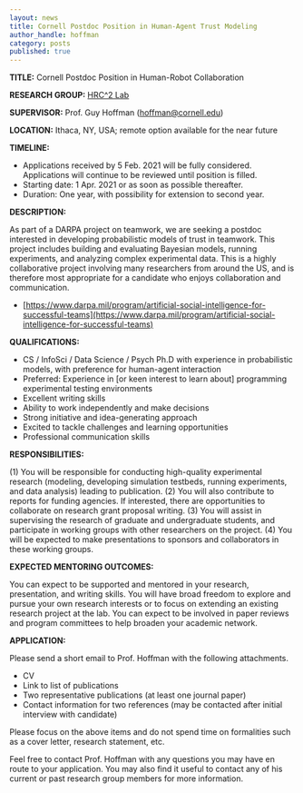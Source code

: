 ```yaml
---
layout: news
title: Cornell Postdoc Position in Human-Agent Trust Modeling
author_handle: hoffman
category: posts
published: true
---
```


**TITLE:** Cornell Postdoc Position in Human-Robot Collaboration

**RESEARCH GROUP:** [HRC^2 Lab](https://hrc2.io)

**SUPERVISOR:** Prof. Guy Hoffman ([hoffman@cornell.edu](mailto://hoffman@cornell.edu))

**LOCATION:** Ithaca, NY, USA; remote option available for the near future

**TIMELINE:**

- Applications received by 5 Feb. 2021 will be fully considered. Applications will continue to be reviewed until position is filled.
- Starting date: 1 Apr. 2021 or as soon as possible thereafter.
- Duration: One year, with possibility for extension to second year.


**DESCRIPTION:**

As part of a DARPA project on teamwork, we are seeking a postdoc interested in developing probabilistic models of trust in teamwork. This project includes building and evaluating Bayesian models, running experiments, and analyzing complex experimental data. This is a highly collaborative project involving many researchers from around the US, and is therefore most appropriate for a candidate who enjoys collaboration and communication.

- [https://www.darpa.mil/program/artificial-social-intelligence-for-successful-teams](https://www.darpa.mil/program/artificial-social-intelligence-for-successful-teams)

**QUALIFICATIONS:**

- CS / InfoSci / Data Science / Psych Ph.D with experience in probabilistic models, with preference for human-agent interaction
- Preferred: Experience in [or keen interest to learn about] programming experimental testing environments
- Excellent writing skills
- Ability to work independently and make decisions
- Strong initiative and idea-generating approach
- Excited to tackle challenges and learning opportunities
- Professional communication skills

**RESPONSIBILITIES:**

(1) You will be responsible for conducting high-quality experimental research (modeling, developing simulation testbeds, running experiments, and data analysis) leading to publication. (2) You will also contribute to reports for funding agencies. If interested, there are opportunities to collaborate on research grant proposal writing. (3) You will assist in supervising the research of graduate and undergraduate students,  and participate in working groups with other researchers on the project. (4) You will be expected to make presentations to sponsors and collaborators in these working groups.

**EXPECTED MENTORING OUTCOMES:**

You can expect to be supported and mentored in your research, presentation, and writing skills. You will have broad freedom to explore and pursue your own research interests or to focus on extending an existing research project at the lab. You can expect to be involved in paper reviews and program committees to help broaden your academic network.

**APPLICATION:**

Please send a short email to Prof. Hoffman with the following attachments.

- CV
- Link to list of publications
- Two representative publications (at least one journal paper)
- Contact information for two references (may be contacted after initial interview with candidate)

Please focus on the above items and do not spend time on formalities such as a cover letter, research statement, etc.

Feel free to contact Prof. Hoffman with any questions you may have en route to your application. You may also find it useful to contact any of his current or past research group members for more information.

